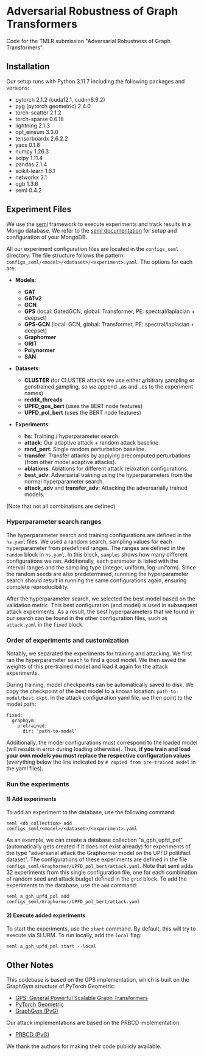 # Adversarial Robustness of Graph Transformers

Code for the TMLR submission "Adversarial Robustness of Graph Transformers".

## Installation

Our setup runs with Python 3.11.7 including the following packages and versions:

* pytorch 2.1.2 (cuda12.1, cudnn8.9.2)
* pyg (pytorch geometric) 2.4.0
* torch-scatter 2.1.2
* torch-sparse 0.6.18
* lightning 2.1.3
* opt_einsum 3.3.0
* tensorboardx 2.6.2.2
* yacs 0.1.8
* numpy 1.26.3
* scipy 1.11.4
* pandas 2.1.4
* scikit-learn 1.6.1
* networkx 3.1
* ogb 1.3.6
* seml 0.4.2


## Experiment Files

We use the [seml](https://github.com/TUM-DAML/seml/tree/master) framework to execute experiments and track results in a Mongo database. We refer to the [seml documentation](https://github.com/TUM-DAML/seml/blob/master/docs.md#seml-configure) for setup and configuration of your MongoDB. 

All our experiment configuration files are located in the `configs_seml` directory. The file structure follows the pattern: `configs_seml/<model>/<dataset>/<experiment>.yaml`. The options for each are:
- **Models**:
  - **GAT**
  - **GATv2**
  - **GCN**
  - **GPS** (local: GatedGCN, global: Transformer, PE: spectral/laplacian + deepset)
  - **GPS-GCN** (local: GCN, global: Transformer, PE: spectral/laplacian + deepset)
  - **Graphormer**
  - **GRIT**
  - **Polynormer**
  - **SAN**

- **Datasets**:
  - **CLUSTER** (for CLUSTER attacks we use either <ins>a</ins>rbitrary <ins>s</ins>ampling or <ins>c</ins>onstrained <ins>s</ins>ampling, so we append _as and _cs to the experiment names)
  - **reddit_threads**
  - **UPFD_gos_bert** (uses the BERT node features)
  - **UPFD_pol_bert** (uses the BERT node features)

- **Experiments**:
  - **hs**: Training / hyperparameter search.
  - **attack**: Our adaptive attack + random attack baseline.
  - **rand_pert**: Single random perturbation baseline.
  - **transfer**: Transfer attacks by applying precomputed perturbations (from other model adaptive attacks).
  - **ablations**: Ablations for different attack relaxation configurations.
  - **best_adv**: Adversarial training using the hyperparameters from the normal hyperparameter search.
  - **attack_adv** and **transfer_adv**: Attacking the adversarially trained models.

(Note that not all combinations are defined)

### Hyperparameter search ranges

The hyperparameter search and training configurations are defined in the `hs.yaml` files. We used a random search, sampling values for each hyperparameter from predefined ranges. The ranges are defined in the `random` block in `hs.yaml`. In this block, `samples` shows how many different configurations we ran. Additionally, each parameter is listed with the interval ranges and the sampling type (integer, uniform, log-uniform). Since the random seeds are also predetermined, runnning the hyperparameter search should result in running the same configurations again, ensuring complete reproducibility.

After the hyperparameter search, we selected the best model based on the validation metric. This best configuration (and model) is used in subsequent attack experiments. As a result, the best hyperparameters that we found in our search can be found in the other configuration files, such as `attack.yaml` in the `fixed` block.

### Order of experiments and customization

Notably, we separated the experiments for training and attacking. We first ran the hyperparameter seach to find a good model. We then saved the weights of this pre-trained model and load it again for the attack experiments. 

During training, model checkpoints can be automatically saved to disk. We copy the checkpoint of the best model to a known location: `path-to-model/best.ckpt`. In the attack configuration yaml file, we then point to the model path:
```
fixed:
  graphgym:
    pretrained:
      dir: 'path-to-model'
```
Additionally, the model configurations must correspond to the loaded model (will results in error during loading otherwise). Thus, **if you train and load your own models you must replace the respective configuration values** (everything below the line indicated by `# copied from pre-trained model` in the yaml files).

### Run the experiments

#### 1) Add experiments

To add an experiment to the database, use the following command:
```
seml <db_collection> add configs_seml/<model>/<dataset>/<experiment>.yaml
```

As an example, we can create a database collection "a_gph_upfd_pol" (automatically gets created if it does not exist already) for experiments of the type "adversarial attack the Graphormer model on the UPFD politifact dataset". The configurations of these experiments are defined in the file `configs_seml/Graphormer/UPFD_pol_bert/attack.yaml`. Note that seml adds 32 experiments from this single configuration file, one for each combination of random seed and attack budget defined in the `grid` block. To add the experiments to the database, use the `add` command:
```
seml a_gph_upfd_pol add configs_seml/Graphormer/UPFD_pol_bert/attack.yaml
```

#### 2) Execute added experiments
To start the experiments, use the `start` command. By default, this will try to execute via SLURM. To run locally, add the `local` flag:
```
seml a_gph_upfd_pol start --local
```

## Other Notes

This codebase is based on the GPS implementation, which is built on the GraphGym structure of PyTorch Geometric:

* [GPS: General Powerful Scalable Graph Transformers](https://github.com/rampasek/GraphGPS)
* [PyTorch Geometric](https://github.com/pyg-team/pytorch_geometric/tree/master)
* [GraphGym (PyG)](https://pytorch-geometric.readthedocs.io/en/2.3.1/notes/graphgym.html)

Our attack implementations are based on the PRBCD implementation:

* [PRBCD (PyG)](https://pytorch-geometric.readthedocs.io/en/2.3.1/_modules/torch_geometric/contrib/nn/models/rbcd_attack.html)

We thank the authors for making their code publicly available.

